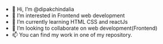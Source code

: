 - 👋 Hi, I’m @dipakchindalia
- 👀 I’m interested in Frontend web development
- 🌱 I’m currently learning HTML CSS and reactJs
- 💞️ I’m looking to collaborate on web development(Frontend)
- 📫 You can find my work in one of my repository.

<!---
dipakchindalia/dipakchindalia is a ✨ special ✨ repository because its `README.md` (this file) appears on your GitHub profile.
You can click the Preview link to take a look at your changes.
--->
